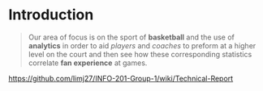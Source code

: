 # Introduction
> Our area of focus is on the sport of **basketball** and the use of **analytics** in order to aid *players* and *coaches* to preform at a higher level on the court and then see how these corresponding statistics correlate **fan experience** at games.

https://github.com/limj27/INFO-201-Group-1/wiki/Technical-Report
